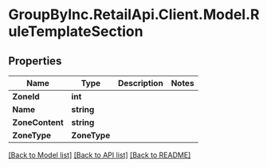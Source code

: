 # GroupByInc.RetailApi.Client.Model.RuleTemplateSection

## Properties

Name | Type | Description | Notes
------------ | ------------- | ------------- | -------------
**ZoneId** | **int** |  | 
**Name** | **string** |  | 
**ZoneContent** | **string** |  | 
**ZoneType** | **ZoneType** |  | 

[[Back to Model list]](../README.md#documentation-for-models) [[Back to API list]](../README.md#documentation-for-api-endpoints) [[Back to README]](../README.md)

